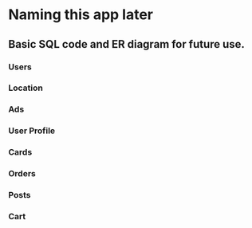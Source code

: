 # Naming this app later

## Basic SQL code and ER diagram for future use.

### Users
### Location
### Ads
### User Profile
### Cards
### Orders
### Posts
### Cart 

